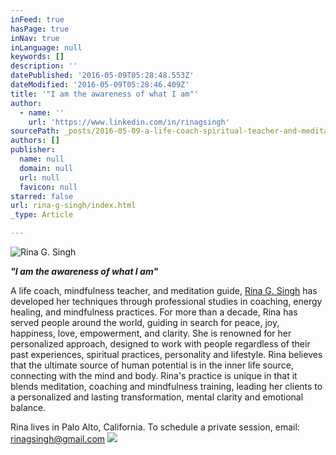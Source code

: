 ```yaml
---
inFeed: true
hasPage: true
inNav: true
inLanguage: null
keywords: []
description: ''
datePublished: '2016-05-09T05:28:48.553Z'
dateModified: '2016-05-09T05:28:46.409Z'
title: '"I am the awareness of what I am"'
author:
  - name: ''
    url: 'https://www.linkedin.com/in/rinagsingh'
sourcePath: _posts/2016-05-09-a-life-coach-spiritual-teacher-and-meditation-guide-rina.md
authors: []
publisher:
  name: null
  domain: null
  url: null
  favicon: null
starred: false
url: rina-g-singh/index.html
_type: Article

---
```

![Rina G. Singh](https://s3-us-west-2.amazonaws.com/the-grid-img/p/1bed85bda16c9beb360a0e2fe3516d038fc45867.jpg)

_**"I am the awareness of what I am"**_

A life coach, mindfulness teacher, and meditation guide, [Rina G. Singh][0] has developed her techniques through professional studies in coaching, energy healing, and mindfulness practices. For more than a decade, Rina has served people around the world, guiding in search for peace, joy, happiness, love, empowerment, and clarity. She is renowned for her personalized approach, designed to work with people regardless of their past experiences, spiritual practices, personality and lifestyle. Rina believes that the ultimate source of human potential is in the inner life source, connecting with the mind and body. Rina's practice is unique in that it blends meditation, coaching and mindfulness training, leading her clients to a personalized and lasting transformation, mental clarity and emotional balance.

Rina lives in Palo Alto, California. To schedule a private session, email: rinagsingh@gmail.com
![](https://s3-us-west-2.amazonaws.com/the-grid-img/p/5efb17a9d0321c436ceecef729bcc46fb5af1d30.jpg)

[0]: https://www.linkedin.com/in/rinagsingh